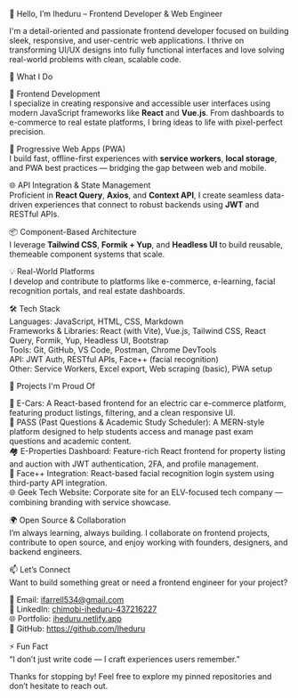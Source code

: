 👋 Hello, I’m Iheduru – Frontend Developer & Web Engineer

I'm a detail-oriented and passionate frontend developer focused on building sleek, responsive, and user-centric web applications. I thrive on transforming UI/UX designs into fully functional interfaces and love solving real-world problems with clean, scalable code.

💼 What I Do

🎨 Frontend Development  
I specialize in creating responsive and accessible user interfaces using modern JavaScript frameworks like **React** and **Vue.js**. From dashboards to e-commerce to real estate platforms, I bring ideas to life with pixel-perfect precision.

📱 Progressive Web Apps (PWA)  
I build fast, offline-first experiences with **service workers**, **local storage**, and PWA best practices — bridging the gap between web and mobile.

🌐 API Integration & State Management  
Proficient in **React Query**, **Axios**, and **Context API**, I create seamless data-driven experiences that connect to robust backends using **JWT** and RESTful APIs.

📦 Component-Based Architecture  
I leverage **Tailwind CSS**, **Formik + Yup**, and **Headless UI** to build reusable, themeable component systems that scale.

💡 Real-World Platforms  
I develop and contribute to platforms like e-commerce, e-learning, facial recognition portals, and real estate dashboards.

🛠️ Tech Stack  
Languages: JavaScript, HTML, CSS, Markdown  
Frameworks & Libraries: React (with Vite), Vue.js, Tailwind CSS, React Query, Formik, Yup, Headless UI, Bootstrap  
Tools: Git, GitHub, VS Code, Postman, Chrome DevTools  
API: JWT Auth, RESTful APIs, Face++ (facial recognition)  
Other: Service Workers, Excel export, Web scraping (basic), PWA setup

🚀 Projects I'm Proud Of

🚗 E-Cars: A React-based frontend for an electric car e-commerce platform, featuring product listings, filtering, and a clean responsive UI.  
📘 PASS (Past Questions & Academic Study Scheduler): A MERN-style platform designed to help students access and manage past exam questions and academic content.  
🏘️ E-Properties Dashboard: Feature-rich React frontend for property listing and auction with JWT authentication, 2FA, and profile management.  
📸 Face++ Integration: React-based facial recognition login system using third-party API integration.  
🌐 Geek Tech Website: Corporate site for an ELV-focused tech company — combining branding with service showcase.

🌍 Open Source & Collaboration  
I’m always learning, always building. I collaborate on frontend projects, contribute to open source, and enjoy working with founders, designers, and backend engineers.

📫 Let’s Connect  
Want to build something great or need a frontend engineer for your project?

📧 Email: ifarrell534@gmail.com  
💼 LinkedIn: [chimobi-iheduru-437216227](https://www.linkedin.com/in/chimobi-iheduru-437216227/)  
🌐 Portfolio: [iheduru.netlify.app](https://iheduru.netlify.app)  
🐙 GitHub: https://github.com/Iheduru

⚡ Fun Fact  
“I don’t just write code — I craft experiences users remember.”

Thanks for stopping by! Feel free to explore my pinned repositories and don’t hesitate to reach out.
